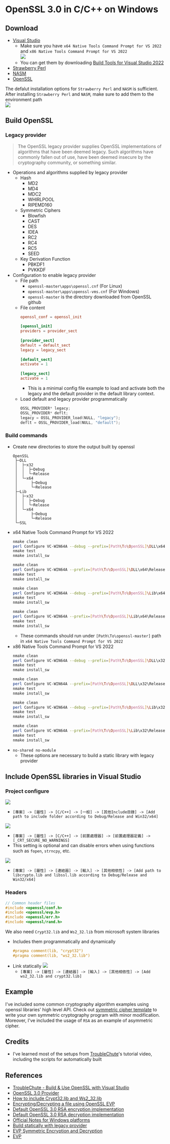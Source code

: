 # OpenSSL 3.0 in C/C++ on Windows
## Download
* [Visual Studio](https://visualstudio.microsoft.com/zh-hant/downloads/)
  * Make sure you have ```x64 Native Tools Command Prompt for VS 2022``` and ```x86 Native Tools Command Prompt for VS 2022```<br>
    ![](img/vs_tool.png)
  * You can get them by downloading [Build Tools for Visual Studio 2022](https://aka.ms/vs/17/release/vs_BuildTools.exe)
* [Strawberry Perl](https://strawberryperl.com/)
* [NASM](https://nasm.us/)
* [OpenSSL](https://github.com/openssl/openssl)

The defalut installation options for ```Strawberry Perl``` and ```NASM``` is sufficient. After installing ```Strawberry Perl``` and ```NASM```, make sure to add them to the environment path<br>
![](img/env_path.png)
## Build OpenSSL
### Legacy provider
> The OpenSSL legacy provider supplies OpenSSL implementations of algorithms that have been deemed legacy. Such algorithms have commonly fallen out of use, have been deemed insecure by the cryptography community, or something similar.
* Operations and algorithms supplied by legacy provider
  * Hash
    * MD2
    * MD4
    * MDC2
    * WHIRLPOOL
    * RIPEMD160
  * Symmetric Ciphers
    * Blowfish
    * CAST
    * DES
    * IDEA
    * RC2
    * RC4
    * RC5
    * SEED
  * Key Derivation Function
    * PBKDF1
    * PVKKDF
* Configuration to enable legacy provider
  * File path
    * ```openssl-master\apps\openssl.cnf``` (For Linux)
    * ```openssl-master\apps\openssl-vms.cnf``` (For Windows)
    * ```openssl-master``` is the directory downloaded from OpenSSL github
  * File content
    ```cnf
    openssl_conf = openssl_init
   
    [openssl_init]
    providers = provider_sect
   
    [provider_sect]
    default = default_sect
    legacy = legacy_sect
   
    [default_sect]
    activate = 1
   
    [legacy_sect]
    activate = 1
    ```
    * This is a minimal config file example to load and activate both the legacy and the default provider in the default library context.
  * Load default and legacy provider programmatically
    ```c
    OSSL_PROVIDER* legacy;
    OSSL_PROVIDER* deflt;
    legacy = OSSL_PROVIDER_load(NULL, "legacy");
    deflt = OSSL_PROVIDER_load(NULL, "default");
    ```
### Build commands
* Create new directories to store the output built by openssl
  ```
  OpenSSL
   ├─DLL
   │  ├─x32
   │  │  ├─Debug
   │  │  └─Release
   │  └─x64
   │      ├─Debug
   │      └─Release
   ├─Lib
   │  ├─x32
   │  │  ├─Debug
   │  │  └─Release
   │  └─x64
   │      ├─Debug
   │      └─Release
   └─SSL
  ``` 
* x64 Native Tools Command Prompt for VS 2022
  ```sh
  nmake clean
  perl Configure VC-WIN64A --debug --prefix=[Path\To\OpenSSL]\DLL\x64\Debug --openssldir=[Path\To\OpenSSL]\SSL
  nmake test
  nmake install_sw

  nmake clean
  perl Configure VC-WIN64A --prefix=[Path\To\OpenSSL]\DLL\x64\Release --openssldir=[Path\To\OpenSSL]\SSL
  nmake test
  nmake install_sw

  nmake clean
  perl Configure VC-WIN64A --debug --prefix=[Path\To\OpenSSL]\Lib\x64\Debug --openssldir=[Path\To\OpenSSL]\SSL no-shared
  nmake test
  nmake install_sw

  nmake clean
  perl Configure VC-WIN64A --prefix=[Path\To\OpenSSL]\Lib\x64\Release --openssldir=[Path\To\OpenSSL]\SSL no-shared
  nmake test
  nmake install_sw
  ```
  * These commands should run under ```[Path\To\openssl-master]``` path in ```x64 Native Tools Command Prompt for VS 2022```
* x86 Native Tools Command Prompt for VS 2022
  ```sh
  nmake clean
  perl Configure VC-WIN64A --debug --prefix=[Path\To\OpenSSL]\DLL\x32\Debug --openssldir=[Path\To\OpenSSL]\SSL
  nmake test
  nmake install_sw

  nmake clean
  perl Configure VC-WIN64A --prefix=[Path\To\OpenSSL]\DLL\x32\Release --openssldir=[Path\To\OpenSSL]\SSL
  nmake test
  nmake install_sw

  nmake clean
  perl Configure VC-WIN64A --debug --prefix=[Path\To\OpenSSL]\Lib\x32\Debug --openssldir=[Path\To\OpenSSL]\SSL no-shared
  nmake test
  nmake install_sw

  nmake clean
  perl Configure VC-WIN64A --prefix=[Path\To\OpenSSL]\Lib\x32\Release --openssldir=[Path\To\OpenSSL]\SSL no-shared
  nmake test
  nmake install_sw
  ```
* ```no-shared no-module```
  * These options are necessary to build a static library with legacy provider
## Include OpenSSL libraries in Visual Studio
### Project configure
![](img/proj_conf.png)
* ```[專案] -> [屬性] -> [C/C++] -> [一般] -> [其他Include目錄] -> [Add path to include folder according to Debug/Release and Win32/x64]```

![](img/proj_conf_nowarning.png)
* ```[專案] -> [屬性] -> [C/C++] -> [前置處理器] -> [前置處理器定義] -> [_CRT_SECURE_NO_WARNINGS]```
* This setting is optional and can disable errors when using functions such as ```fopen```, ```strncpy```, etc.

![](img/proj_conf_linker.png)
* ```[專案] -> [屬性] -> [連結器] -> [輸入] -> [其他相依性] -> [Add path to libcrypto.lib and libssl.lib according to Debug/Release and Win32/x64]```

### Headers
```c
// Common header files
#include <openssl/conf.h>
#include <openssl/evp.h>
#include <openssl/err.h>
#include <openssl/rand.h>
```
We also need ```Crypt32.lib``` and ```Ws2_32.lib``` from microsoft system libraries
* Includes them programmatically and dynamically
  ```c
  #pragma comment(lib, "crypt32")
  #pragma comment(lib, "ws2_32.lib")
  ```
* Link statically
  ![](img/ms_lib.png)
  * ```[專案] -> [屬性] -> [連結器] -> [輸入] -> [其他相依性] -> [Add ws2_32.lib and crypt32.lib]```

## Example
I've included some common cryptography algorithm examples using openssl libraries' high level API. Check out [symmetric cipher template](./template.cpp) to write your own symmetric cryptography program with minor modification. Moreover, I've included the usage of ```RSA``` as an example of asymmetric cipher.

## Credits
* I've learned most of the setups from [TroubleChute](https://www.youtube.com/channel/UCkih2oVTbXPEpVwE-U7kmHw)'s tutorial video, including the scripts for automatically built

## References
* [TroubleChute - Build & Use OpenSSL with Visual Studio](https://www.youtube.com/watch?v=PMHEoBkxYaQ)
* [OpenSSL 3.0 Provider](https://wiki.openssl.org/index.php/OpenSSL_3.0#Providers)
* [How to include Crypt32.lib and Ws2_32.lib](https://github.com/openssl/openssl/issues/6635)
* [Encrypting/Decrypting a file using OpenSSL EVP](https://medium.com/@amit.kulkarni/encrypting-decrypting-a-file-using-openssl-evp-b26e0e4d28d4)
* [Default OpenSSL 3.0 RSA encryption implementation](https://www.openssl.org/docs/man3.0/man3/EVP_PKEY_encrypt_init_ex.html)
* [Default OpenSSL 3.0 RSA decryption implementation](https://www.openssl.org/docs/man3.0/man3/EVP_PKEY_decrypt.html)
* [Official Notes for Windows platforms](https://github.com/openssl/openssl/blob/master/NOTES-WINDOWS.md)
* [Build statically with legacy provider](https://github.com/openssl/openssl/issues/17679)
* [EVP Symmetric Encryption and Decryption](https://wiki.openssl.org/index.php/EVP_Symmetric_Encryption_and_Decryption)
* [EVP](https://wiki.openssl.org/index.php/EVP)
